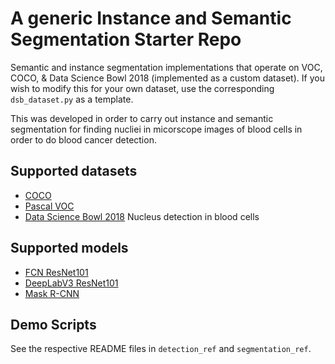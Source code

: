 # A generic Instance and Semantic Segmentation Starter Repo

Semantic and instance segmentation implementations that operate on VOC, COCO, & Data Science Bowl 2018 (implemented as a custom dataset). If you wish to modify this for your own dataset, use the corresponding `dsb_dataset.py` as a template.

This was developed in order to carry out instance and semantic segmentation for finding nucliei in micorscope images of blood cells in order to do blood cancer detection.

## Supported datasets

- [COCO](http://cocodataset.org)
- [Pascal VOC](http://host.robots.ox.ac.uk/pascal/VOC)
- [Data Science Bowl 2018](https://www.kaggle.com/c/data-science-bowl-2018/data)
Nucleus detection in blood cells

## Supported models

- [FCN ResNet101](https://arxiv.org/abs/1411.4038)
- [DeepLabV3 ResNet101](https://arxiv.org/abs/1706.05587)
- [Mask R-CNN](https://arxiv.org/abs/1703.06870)

## Demo Scripts

See the respective README files in `detection_ref` and `segmentation_ref`.
